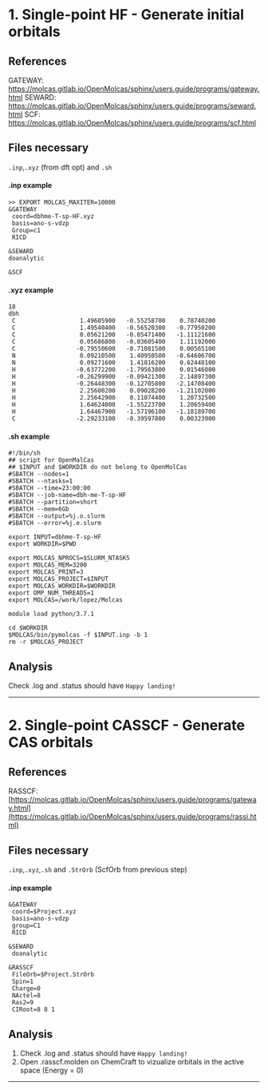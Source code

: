 # 1. Single-point HF - Generate initial orbitals
## References
GATEWAY: https://molcas.gitlab.io/OpenMolcas/sphinx/users.guide/programs/gateway.html
SEWARD: https://molcas.gitlab.io/OpenMolcas/sphinx/users.guide/programs/seward.html
SCF: https://molcas.gitlab.io/OpenMolcas/sphinx/users.guide/programs/scf.html


## Files necessary
```.inp```,```.xyz``` (from dft opt) and ```.sh``` 

#### .inp example
```
>> EXPORT MOLCAS_MAXITER=10000
&GATEWAY
 coord=dbhme-T-sp-HF.xyz
 basis=ano-s-vdzp
 Group=c1
 RICD

&SEWARD
doanalytic

&SCF
```

#### .xyz example
```
18
dbh
 C                  1.49605900   -0.55258700    0.78740200
 C                  1.49540400   -0.56520300   -0.77950200
 C                  0.05621200   -0.05471400   -1.11121600
 C                  0.05686800   -0.03605400    1.11192000
 C                 -0.79550600   -0.71081500    0.00565100
 N                  0.09210500    1.40950500   -0.64606700
 N                  0.09271600    1.41816200    0.62448100
 H                 -0.63772200   -1.79563800    0.01546000
 H                 -0.26299900   -0.09421300    2.14897300
 H                 -0.26448300   -0.12705800   -2.14708400
 H                  2.25600200    0.09028200   -1.21102000
 H                  2.25642900    0.11074400    1.20732500
 H                  1.64624000   -1.55223700    1.20659400
 H                  1.64467900   -1.57196100   -1.18189700
 C                 -2.29233100   -0.39597800    0.00323900
```

#### .sh example
```
#!/bin/sh
## script for OpenMalCas
## $INPUT and $WORKDIR do not belong to OpenMolCas
#SBATCH --nodes=1
#SBATCH --ntasks=1
#SBATCH --time=23:00:00
#SBATCH --job-name=dbh-me-T-sp-HF
#SBATCH --partition=short
#SBATCH --mem=6Gb
#SBATCH --output=%j.o.slurm
#SBATCH --error=%j.e.slurm

export INPUT=dbhme-T-sp-HF
export WORKDIR=$PWD

export MOLCAS_NPROCS=$SLURM_NTASKS
export MOLCAS_MEM=3200
export MOLCAS_PRINT=3
export MOLCAS_PROJECT=$INPUT
export MOLCAS_WORKDIR=$WORKDIR
export OMP_NUM_THREADS=1
export MOLCAS=/work/lopez/Molcas

module load python/3.7.1

cd $WORKDIR
$MOLCAS/bin/pymolcas -f $INPUT.inp -b 1
rm -r $MOLCAS_PROJECT
```
## Analysis
Check .log and .status should have ```Happy landing!```

--- 
# 2. Single-point CASSCF - Generate CAS orbitals

## References
RASSCF: [https://molcas.gitlab.io/OpenMolcas/sphinx/users.guide/programs/gateway.html](https://molcas.gitlab.io/OpenMolcas/sphinx/users.guide/programs/rassi.html)

## Files necessary
```.inp```,```.xyz```,```.sh``` and ```.StrOrb``` (ScfOrb  from previous step)

#### .inp example
```
&GATEWAY
 coord=$Project.xyz
 basis=ano-s-vdzp
 group=C1
 RICD

&SEWARD
 doanalytic

&RASSCF
 FileOrb=$Project.StrOrb
 Spin=1
 Charge=0
 NActel=8
 Ras2=9
 CIRoot=8 8 1
```

## Analysis
1. Check .log and .status should have ```Happy landing!```
2. Open .rasscf.molden on ChemCraft to vizualize orbitals in the active space (Energy = 0)

--- 

